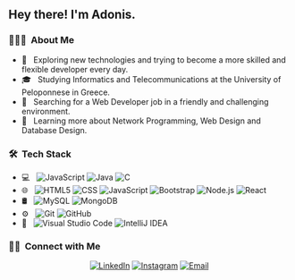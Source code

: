<h2> Hey there! I'm Adonis.</h2>

<h3> 👨🏻‍💻 &nbsp;About Me </h3>

- 🤔 &nbsp; Exploring new technologies and trying to become a more skilled and flexible developer every day.
- 🎓 &nbsp; Studying Informatics and Telecommunications at the University of Peloponnese in Greece.
- 💼 &nbsp; Searching for a Web Developer job in a friendly and challenging environment.
- 🌱 &nbsp; Learning more about Network Programming, Web Design and Database Design.

<h3> 🛠 &nbsp;Tech Stack</h3>

- 💻 &nbsp;
  ![JavaScript](https://img.shields.io/badge/-JavaScript-333333?style=flat&logo=javascript)
  ![Java](https://img.shields.io/badge/-Java-333333?style=flat&logo=Java&logoColor=007396)
  ![C](https://img.shields.io/badge/-C-333333?style=flat&logo=C%2B%2B&logoColor=00599C)
- 🌐 &nbsp;
  ![HTML5](https://img.shields.io/badge/-HTML5-333333?style=flat&logo=HTML5)
  ![CSS](https://img.shields.io/badge/-CSS-333333?style=flat&logo=CSS3&logoColor=1572B6)
  ![JavaScript](https://img.shields.io/badge/-JavaScript-333333?style=flat&logo=javascript)
  ![Bootstrap](https://img.shields.io/badge/-Bootstrap-333333?style=flat&logo=bootstrap&logoColor=563D7C)
  ![Node.js](https://img.shields.io/badge/-Node.js-333333?style=flat&logo=node.js)
  ![React](https://img.shields.io/badge/-React-333333?style=flat&logo=react)
-  🛢 &nbsp;
  ![MySQL](https://img.shields.io/badge/-MySQL-333333?style=flat&logo=mysql)
  ![MongoDB](https://img.shields.io/badge/-MongoDB-333333?style=flat&logo=mongodb)
- ⚙️ &nbsp;
  ![Git](https://img.shields.io/badge/-Git-333333?style=flat&logo=git)
  ![GitHub](https://img.shields.io/badge/-GitHub-333333?style=flat&logo=github)
- 🔧 &nbsp;
  ![Visual Studio Code](https://img.shields.io/badge/-Visual%20Studio%20Code-333333?style=flat&logo=visual-studio-code&logoColor=007ACC)
  ![IntelliJ IDEA](https://img.shields.io/badge/-IntelliJ%20IDEA-333333?style=flat&logo=intellij-ide&logoColor=2C2255)

<h3> 🤝🏻 &nbsp;Connect with Me </h3>

<p align="center">
<a href="https://www.linkedin.com/in/antonisangelis/"><img alt="LinkedIn" src="https://img.shields.io/badge/LinkedIn-Antonis%20Angelis-blue?style=flat-square&logo=linkedin"></a>
<a href="https://www.instagram.com/adonis.agelis/"><img alt="Instagram" src="https://img.shields.io/badge/Instagram-adonis.agelis-blue?style=flat-square&logo=instagram"></a>
<a href="mailto:agelisadonis@gmail.com"><img alt="Email" src="https://img.shields.io/badge/Email-agelisadonis@gmail.com-blue?style=flat-square&logo=gmail"></a>
</p>
